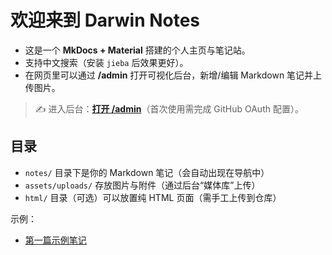 # 欢迎来到 Darwin Notes

- 这是一个 **MkDocs + Material** 搭建的个人主页与笔记站。
- 支持中文搜索（安装 `jieba` 后效果更好）。
- 在网页里可以通过 **/admin** 打开可视化后台，新增/编辑 Markdown 笔记并上传图片。

> ✍️ 进入后台：**[打开 /admin](/admin/)**（首次使用需完成 GitHub OAuth 配置）。

## 目录
- `notes/` 目录下是你的 Markdown 笔记（会自动出现在导航中）
- `assets/uploads/` 存放图片与附件（通过后台“媒体库”上传）
- `html/` 目录（可选）可以放置纯 HTML 页面（需手工上传到仓库）

示例：
- [第一篇示例笔记](notes/hello-world/)
